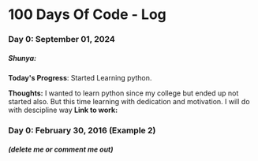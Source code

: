 # 100 Days Of Code - Log

### Day 0: September 01, 2024 
##### Shunya:
**Today's Progress**: Started Learning python.

**Thoughts:** I wanted to learn python since my college but ended up not started also. But this time learning with dedication and motivation. I will do with descipline way
**Link to work:** []()

### Day 0: February 30, 2016 (Example 2)
##### (delete me or comment me out)

